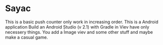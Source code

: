 # Sayac
This is a basic push counter only work in 
increasing order.
This is a Android application Build an Android Studio (v 2.1) with Gradle 
in Viev have only necessery things. You add a İmage viev and some other stuff and maybe make a casual game.
